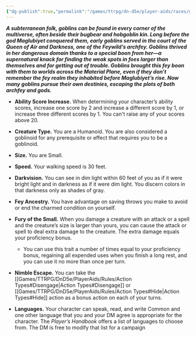 ```yaml
---
{"dg-publish":true,"permalink":"/games/ttrpg/dn-d5e/player-aids/races/goblin/","tags":["ttrpg/dnd/5e","races"],"noteIcon":""}
---
```



**_A subterranean folk, goblins can be found in every corner of the multiverse, often beside their bugbear and hobgoblin kin. Long before the god Maglubiyet conquered them, early goblins served in the court of the Queen of Air and Darkness, one of the Feywild’s archfey. Goblins thrived in her dangerous domain thanks to a special boon from her—a supernatural knack for finding the weak spots in foes larger than themselves and for getting out of trouble. Goblins brought this fey boon with them to worlds across the Material Plane, even if they don’t remember the fey realm they inhabited before Maglubiyet’s rise. Now many goblins pursue their own destinies, escaping the plots of both archfey and gods._**

- **Ability Score Increase.** When determining your character’s ability scores, increase one score by 2 and increase a different score by 1, or increase three different scores by 1. You can't raise any of your scores above 20.

- **Creature Type.** You are a Humanoid. You are also considered a goblinoid for any prerequisite or effect that requires you to be a goblinoid.

- **Size.** You are Small.

- **Speed.** Your walking speed is 30 feet.

- **Darkvision.** You can see in dim light within 60 feet of you as if it were bright light and in darkness as if it were dim light. You discern colors in that darkness only as shades of gray.

- **Fey Ancestry.** You have advantage on saving throws you make to avoid or end the charmed condition on yourself.

- **Fury of the Small.** When you damage a creature with an attack or a spell and the creature’s size is larger than yours, you can cause the attack or spell to deal extra damage to the creature. The extra damage equals your proficiency bonus.
    - You can use this trait a number of times equal to your proficiency bonus, regaining all expended uses when you finish a long rest, and you can use it no more than once per turn.

- **Nimble Escape.** You can take the [[Games/TTRPG/DnD5e/PlayerAids/Rules/Action Types#Disengage\|Action Types#Disengage]] or [[Games/TTRPG/DnD5e/PlayerAids/Rules/Action Types#Hide\|Action Types#Hide]] action as a bonus action on each of your turns.

- **Languages.** Your character can speak, read, and write Common and one other language that you and your DM agree is appropriate for the character. The _Player’s Handbook_ offers a list of languages to choose from. The DM is free to modify that list for a campaign